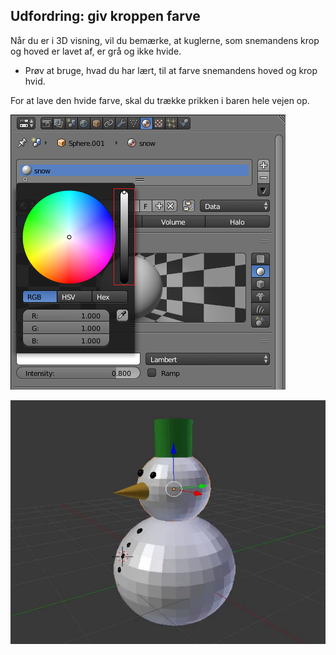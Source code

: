 ## Udfordring: giv kroppen farve

Når du er i 3D visning, vil du bemærke, at kuglerne, som snemandens krop og hoved er lavet af, er grå og ikke hvide.

+ Prøv at bruge, hvad du har lært, til at farve snemandens hoved og krop hvid.

For at lave den hvide farve, skal du trække prikken i baren hele vejen op.

![Farveintensitetsbar trukket op til top](images/blender-material-bottom-colour.png)

![Færdige snemand](images/blender-snowman-coloured.png)
